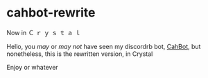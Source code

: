 # cahbot-rewrite
Now in Ｃ ｒ ｙ ｓ ｔ ａ ｌ

Hello, you *may* or *may not* have seen my discordrb bot, [CahBot](https://github.com/2003cah/cahbot), but nonetheless, this is the rewritten version, in Crystal

Enjoy or whatever
